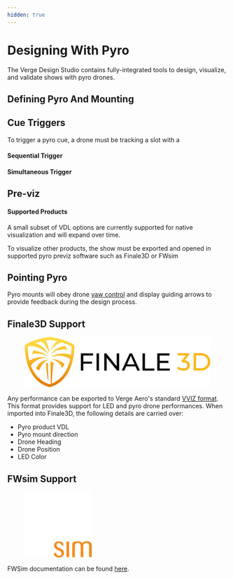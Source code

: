 ```yaml
---
hidden: true
---
```


# Designing With Pyro

The Verge Design Studio contains fully-integrated tools to design, visualize, and validate shows with pyro drones.

## Defining Pyro And Mounting



## Cue Triggers

To trigger a pyro cue, a drone must be tracking a slot with a&#x20;

#### Sequential Trigger

#### Simultaneous Trigger





## Pre-viz



#### Supported Products

A small subset of VDL options are currently supported for native visualization and will expand over time.

To visualize other products, the show must be exported and opened in supported pyro previz software such as Finale3D or FWsim

## Pointing Pyro

Pyro mounts will obey drone [yaw control](yaw-control.md) and display guiding arrows to provide feedback during the design process.&#x20;

##

## Finale3D Support

<figure><img src="../../../.gitbook/assets/images (1).png" alt=""><figcaption></figcaption></figure>

Any performance can be exported to Verge Aero's standard [VVIZ format](../vviz-format.md). This format provides support for LED and pyro drone performances. When imported into Finale3D, the following details are carried over:

* Pyro product VDL
* Pyro mount direction
* Drone Heading
* Drone Position
* LED Color

## FWsim Support

<figure><img src="../../../.gitbook/assets/image (29).png" alt=""><figcaption></figcaption></figure>

FWSim documentation can be found [here](https://www.fwsim.com/doc/en/drone_shows.html).

